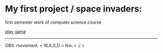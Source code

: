 # My first project / space invaders:
first semester work of computer science course

[play game](https://theiv767.github.io/my-first-project-space-invaders/)
***
OBS:  movement: < W,A,S,D >       tiro: < J > 
